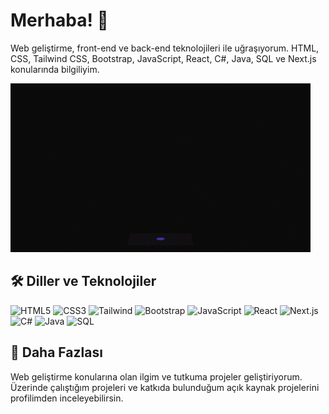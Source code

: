 # Merhaba! 👋

Web geliştirme, front-end ve back-end teknolojileri ile uğraşıyorum. HTML, CSS, Tailwind CSS, Bootstrap, JavaScript, React, C#, Java, SQL ve Next.js konularında bilgiliyim.


  <img src="https://github.com/eylulkk/eylulkk/blob/main/Cat%20Girl%20GIF%20by%20Pluralsight.gif?raw=true" alt="banner gif" />
</p>


## 🛠️ Diller ve Teknolojiler

![HTML5](https://img.shields.io/badge/-HTML5-E34F26?style=flat&logo=html5&logoColor=white)
![CSS3](https://img.shields.io/badge/-CSS3-1572B6?style=flat&logo=css3)
![Tailwind](https://img.shields.io/badge/-TailwindCSS-06B6D4?style=flat&logo=tailwindcss)
![Bootstrap](https://img.shields.io/badge/-Bootstrap-563D7C?style=flat&logo=bootstrap)
![JavaScript](https://img.shields.io/badge/-JavaScript-F7DF1E?style=flat&logo=javascript&logoColor=black)
![React](https://img.shields.io/badge/-React-61DAFB?style=flat&logo=react)
![Next.js](https://img.shields.io/badge/-Next.js-000000?style=flat&logo=nextdotjs)
![C#](https://img.shields.io/badge/-C%23-239120?style=flat&logo=c-sharp&logoColor=white)
![Java](https://img.shields.io/badge/-Java-007396?style=flat&logo=java&logoColor=white)
![SQL](https://img.shields.io/badge/-SQL-4479A1?style=flat&logo=postgresql&logoColor=white)

## 🔧 Daha Fazlası

Web geliştirme konularına olan ilgim ve tutkuma projeler geliştiriyorum. Üzerinde çalıştığım projeleri ve katkıda bulunduğum açık kaynak projelerini profilimden inceleyebilirsin.
